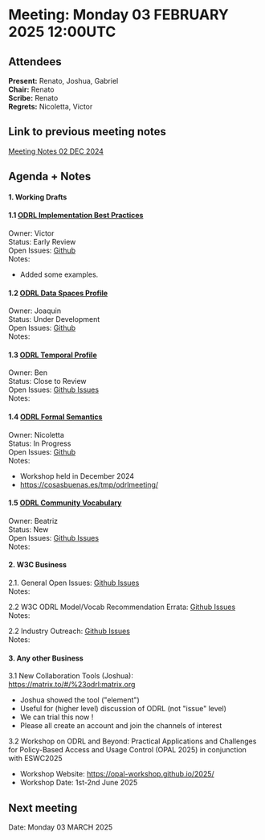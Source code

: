 # Meeting:  Monday 03 FEBRUARY 2025 12:00UTC

## Attendees

**Present:**    Renato, Joshua, Gabriel    
**Chair:** Renato      
**Scribe:** Renato  
**Regrets:** Nicoletta, Victor  

## Link to previous meeting notes

[Meeting Notes 02 DEC 2024](2024/meeting-2024-12-02.md)

## Agenda + Notes

#### 1. Working Drafts   


#### 1.1 [ODRL Implementation Best Practices](https://w3c.github.io/odrl/bp/)
Owner: Victor  
Status: Early Review  
Open Issues: [Github](https://github.com/w3c/odrl/issues?q=is%3Aissue+is%3Aopen+label%3A%22Implementation+Best+Practices%22)  
Notes:
 - Added some examples.

#### 1.2 [ODRL Data Spaces Profile](https://w3c.github.io/odrl/profile-dataspaces/)
Owner: Joaquin  
Status: Under Development  
Open Issues: [Github](https://github.com/w3c/odrl/issues?q=is%3Aissue+is%3Aopen+label%3A%22Data+Spaces%22)  
Notes: 

#### 1.3 [ODRL Temporal Profile](https://w3c.github.io/odrl/profile-temporal/)
Owner: Ben  
Status: Close to Review  
Open Issues: [Github Issues](https://github.com/w3c/odrl/issues?q=is%3Aissue+is%3Aopen+label%3A%22Temporal+Profile%22)  
Notes:


#### 1.4 [ODRL Formal Semantics](https://w3c.github.io/odrl/formal-semantics/)
Owner: Nicoletta  
Status: In Progress  
Open Issues: [Github](https://github.com/w3c/odrl/issues?q=is%3Aissue+is%3Aopen+label%3A%22Formal+Semantics%22)  
Notes:
 - Workshop held in December 2024
 - https://cosasbuenas.es/tmp/odrlmeeting/

 
#### 1.5 [ODRL Community Vocabulary](https://w3c.github.io/odrl/community-vocab/)
Owner: Beatriz  
Status: New  
Open Issues: [Github Issues](https://github.com/w3c/odrl/issues?q=is%3Aissue+is%3Aopen+label%3A%22Community+Vocabulary%22)   
Notes: 

#### 2. W3C Business

2.1. General Open Issues: [Github Issues](https://github.com/w3c/odrl/issues?q=is%3Aissue+is%3Aopen+label%3AW3C)   
Notes:


2.2 W3C ODRL Model/Vocab Recommendation Errata: [Github Issues](https://github.com/w3c/poe/issues?q=is%3Aissue+is%3Aopen+label%3AErratumRaised)  
Notes: 

2.2 Industry Outreach: [Github Issues](https://github.com/w3c/odrl/issues?q=is%3Aissue+is%3Aopen+label%3AIndustry)   
Notes:

#### 3. Any other Business

3.1 New Collaboration Tools (Joshua): https://matrix.to/#/%23odrl:matrix.org
- Joshua showed the tool ("element") 
- Useful for (higher level) discussion of ODRL (not "issue" level)
- We can trial this now !
- Please all create an account and join the channels of interest

3.2 Workshop on ODRL and Beyond: Practical Applications and Challenges for Policy-Based Access and Usage Control (OPAL 2025) in conjunction with ESWC2025
- Workshop Website: https://opal-workshop.github.io/2025/ 
- Workshop Date: 1st-2nd June 2025


## Next meeting


Date: Monday 03 MARCH 2025

